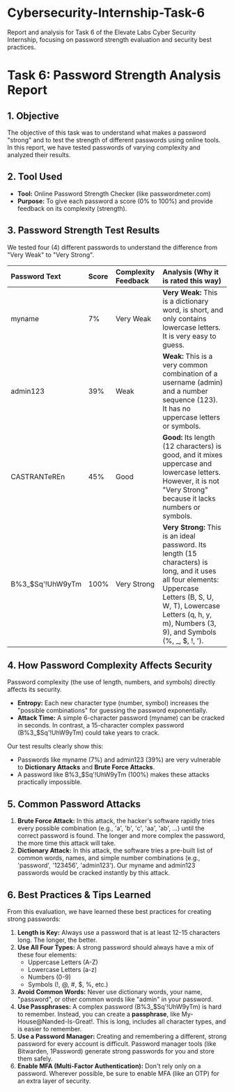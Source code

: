 # Cybersecurity-Internship-Task-6
Report and analysis for Task 6 of the Elevate Labs Cyber Security Internship, focusing on password strength evaluation and security best practices.

# **Task 6: Password Strength Analysis Report**

## **1\. Objective**

The objective of this task was to understand what makes a password "strong" and to test the strength of different passwords using online tools. In this report, we have tested passwords of varying complexity and analyzed their results.

## **2\. Tool Used**

* **Tool:** Online Password Strength Checker (like passwordmeter.com)  
* **Purpose:** To give each password a score (0% to 100%) and provide feedback on its complexity (strength).

## **3\. Password Strength Test Results**

We tested four (4) different passwords to understand the difference from "Very Weak" to "Very Strong".

| Password Text | Score | Complexity Feedback | Analysis (Why it is rated this way) |
| :---- | :---- | :---- | :---- |
| myname | 7% | Very Weak | **Very Weak:** This is a dictionary word, is short, and only contains lowercase letters. It is very easy to guess. |
| admin123 | 39% | Weak | **Weak:** This is a very common combination of a username (admin) and a number sequence (123). It has no uppercase letters or symbols. |
| CASTRANTeREn | 45% | Good | **Good:** Its length (12 characters) is good, and it mixes uppercase and lowercase letters. However, it is not "Very Strong" because it lacks numbers or symbols. |
| B%3\_$Sq'\!UhW9yTm | 100% | Very Strong | **Very Strong:** This is an ideal password. Its length (15 characters) is long, and it uses all four elements: Uppercase Letters (B, S, U, W, T), Lowercase Letters (q, h, y, m), Numbers (3, 9), and Symbols (%, \_, $, \!, '). |

## **4\. How Password Complexity Affects Security**

Password complexity (the use of length, numbers, and symbols) directly affects its security.

* **Entropy:** Each new character type (number, symbol) increases the "possible combinations" for guessing the password exponentially.  
* **Attack Time:** A simple 6-character password (myname) can be cracked in seconds. In contrast, a 15-character complex password (B%3\_$Sq'\!UhW9yTm) could take years to crack.

Our test results clearly show this:

* Passwords like myname (7%) and admin123 (39%) are very vulnerable to **Dictionary Attacks** and **Brute Force Attacks**.  
* A password like B%3\_$Sq'\!UhW9yTm (100%) makes these attacks practically impossible.

## **5\. Common Password Attacks**

1. **Brute Force Attack:** In this attack, the hacker's software rapidly tries every possible combination (e.g., 'a', 'b', 'c', 'aa', 'ab', ...) until the correct password is found. The longer and more complex the password, the more time this attack will take.  
2. **Dictionary Attack:** In this attack, the software tries a pre-built list of common words, names, and simple number combinations (e.g., 'password', '123456', 'admin123'). Our myname and admin123 passwords would be cracked instantly by this attack.

## **6\. Best Practices & Tips Learned**

From this evaluation, we have learned these best practices for creating strong passwords:

1. **Length is Key:** Always use a password that is at least 12-15 characters long. The longer, the better.  
2. **Use All Four Types:** A strong password should always have a mix of these four elements:  
   * Uppercase Letters (A-Z)  
   * Lowercase Letters (a-z)  
   * Numbers (0-9)  
   * Symbols (\!, @, \#, $, %, etc.)  
3. **Avoid Common Words:** Never use dictionary words, your name, "password", or other common words like "admin" in your password.  
4. **Use Passphrases:** A complex password (B%3\_$Sq'\!UhW9yTm) is hard to remember. Instead, you can create a **passphrase**, like My-House@Nanded-Is-Great\!. This is long, includes all character types, and is easier to remember.  
5. **Use a Password Manager:** Creating and remembering a different, strong password for every account is difficult. Password manager tools (like Bitwarden, 1Password) generate strong passwords for you and store them safely.  
6. **Enable MFA (Multi-Factor Authentication):** Don't rely only on a password. Wherever possible, be sure to enable MFA (like an OTP) for an extra layer of security.
